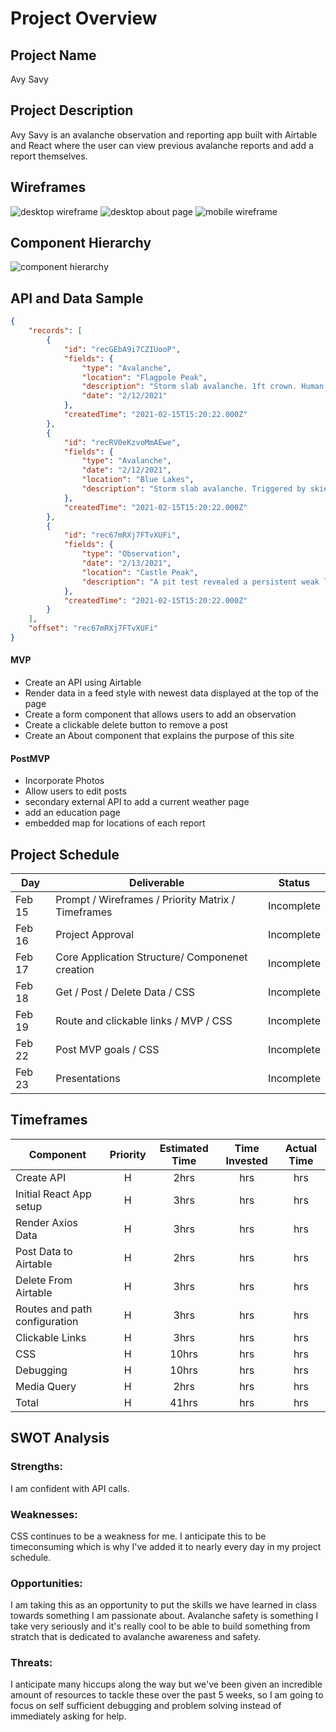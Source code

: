 # Project Overview

## Project Name

Avy Savy

## Project Description

Avy Savy is an avalanche observation and reporting app built with Airtable and React where the user can view previous avalanche reports and add a report themselves.   

## Wireframes

![desktop wireframe](https://i.imgur.com/tlQMDVv.jpg)
![desktop about page](https://i.imgur.com/p1xhFaH.jpg)
![mobile wireframe](https://i.imgur.com/193LAXp.jpg)

## Component Hierarchy
![component hierarchy](https://i.imgur.com/VzYIcbI.jpg)

## API and Data Sample


```json
{
    "records": [
        {
            "id": "recGEbA9i7CZIUooP",
            "fields": {
                "type": "Avalanche",
                "location": "Flagpole Peak",
                "description": "Storm slab avalanche. 1ft crown. Human trigger. One person injured",
                "date": "2/12/2021"
            },
            "createdTime": "2021-02-15T15:20:22.000Z"
        },
        {
            "id": "recRV0eKzvoMmAEwe",
            "fields": {
                "type": "Avalanche",
                "date": "2/12/2021",
                "location": "Blue Lakes",
                "description": "Storm slab avalanche. Triggered by skier. Skier was swept over cliffs and care flighted to Reno with severe injuries. "
            },
            "createdTime": "2021-02-15T15:20:22.000Z"
        },
        {
            "id": "rec67mRXj7FTvXUFi",
            "fields": {
                "type": "Observation",
                "date": "2/13/2021",
                "location": "Castle Peak",
                "description": "A pit test revealed a persistent weak layer approximately 14\" deep. "
            },
            "createdTime": "2021-02-15T15:20:22.000Z"
        }
    ],
    "offset": "rec67mRXj7FTvXUFi"
}

```
 

#### MVP 

- Create an API using Airtable
- Render data in a feed style with newest data displayed at the top of the page
- Create a form component that allows users to add an observation
- Create a clickable delete button to remove a post
- Create an About component that explains the purpose of this site

#### PostMVP  

- Incorporate Photos
- Allow users to edit posts
- secondary external API to add a current weather page
- add an education page
- embedded map for locations of each report 

## Project Schedule

|  Day | Deliverable | Status
|---|---| ---|
|Feb 15| Prompt / Wireframes / Priority Matrix / Timeframes | Incomplete
|Feb 16| Project Approval | Incomplete
|Feb 17| Core Application Structure/ Componenet creation | Incomplete
|Feb 18| Get / Post / Delete Data / CSS | Incomplete
|Feb 19| Route and clickable links / MVP / CSS | Incomplete
|Feb 22| Post MVP goals / CSS | Incomplete
|Feb 23| Presentations | Incomplete

## Timeframes


| Component | Priority | Estimated Time | Time Invested | Actual Time |
| --- | :---: |  :---: | :---: | :---: |
| Create API | H | 2hrs| hrs | hrs |
| Initial React App setup | H | 3hrs| hrs | hrs |
| Render Axios Data | H | 3hrs| hrs | hrs |
| Post Data to Airtable | H | 2hrs| hrs | hrs |
| Delete From Airtable | H | 3hrs| hrs | hrs |
| Routes and path configuration | H | 3hrs| hrs | hrs |
| Clickable Links | H | 3hrs| hrs | hrs |
| CSS | H | 10hrs| hrs | hrs |
| Debugging | H | 10hrs| hrs | hrs |
| Media Query | H | 2hrs| hrs | hrs |
| Total | H | 41hrs| hrs | hrs |


## SWOT Analysis

### Strengths: 

I am confident with API calls.

### Weaknesses:

CSS continues to be a weakness for me. I anticipate this to be timeconsuming which is why I've added it to nearly every day in my project schedule. 

### Opportunities:

I am taking this as an opportunity to put the skills we have learned in class towards something I am passionate about. Avalanche safety is something I take very seriously and it's really cool to be able to build something from stratch that is dedicated to avalanche awareness and safety. 

### Threats:

I anticipate many hiccups along the way but we've been given an incredible amount of resources to tackle these over the past 5 weeks, so I am going to focus on self sufficient debugging and problem solving instead of immediately asking for help. 
